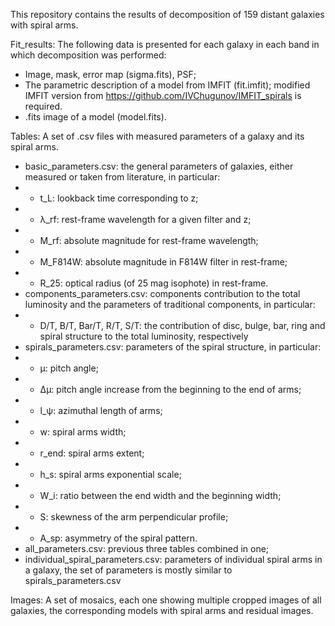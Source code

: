 This repository contains the results of decomposition of 159 distant galaxies with spiral arms.

Fit_results:
The following data is presented for each galaxy in each band in which decomposition was performed:
- Image, mask, error map (sigma.fits), PSF;
- The parametric description of a model from IMFIT (fit.imfit); modified IMFIT version from https://github.com/IVChugunov/IMFIT_spirals is required.
- .fits image of a model (model.fits).

Tables:
A set of .csv files with measured parameters of a galaxy and its spiral arms.
- basic_parameters.csv: the general parameters of galaxies, either measured or taken from literature, in particular:
- - t_L: lookback time corresponding to z;
- - λ_rf: rest-frame wavelength for a given filter and z;
- - M_rf: absolute magnitude for rest-frame wavelength;
- - M_F814W: absolute magnitude in F814W filter in rest-frame;
- - R_25: optical radius (of 25 mag isophote) in rest-frame.
- components_parameters.csv: components contribution to the total luminosity and the parameters of traditional components, in particular:
- - D/T, B/T, Bar/T, R/T, S/T: the contribution of disc, bulge, bar, ring and spiral structure to the total luminosity, respectively
- spirals_parameters.csv: parameters of the spiral structure, in particular:
- - μ: pitch angle;
- - Δμ: pitch angle increase from the beginning to the end of arms;
- - l_ψ: azimuthal length of arms;
- - w: spiral arms width;
- - r_end: spiral arms extent;
- - h_s: spiral arms exponential scale;
- - W_i: ratio between the end width and the beginning width;
- - S: skewness of the arm perpendicular profile;
- - A_sp: asymmetry of the spiral pattern.
- all_parameters.csv: previous three tables combined in one;
- individual_spiral_parameters.csv: parameters of individual spiral arms in a galaxy, the set of parameters is mostly similar to spirals_parameters.csv

Images:
A set of mosaics, each one showing multiple cropped images of all galaxies, the corresponding models with spiral arms and residual images.